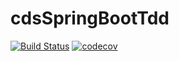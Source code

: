 # cdsSpringBootTdd

[![Build Status](https://travis-ci.com/mnishimori/cdsSpringBootTdd.svg?branch=master)](https://travis-ci.com/mnishimori/cdsSpringBootTdd)
[![codecov](https://codecov.io/gh/mnishimori/cdsSpringBootTdd/branch/master/graph/badge.svg?token=CN6NBBGSGV)](https://codecov.io/gh/mnishimori/cdsSpringBootTdd)

